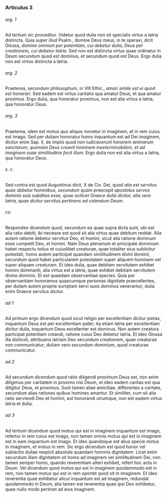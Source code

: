 ### Articulus 3

###### arg. 1
Ad tertium sic proceditur. Videtur quod dulia non sit specialis virtus a latria distincta. Quia super illud Psalm., domine Deus meus, in te speravi, dicit Glossa, *domine omnium per potentiam, cui debetur dulia, Deus per creationem, cui debetur latria*. Sed non est distincta virtus quae ordinatur in Deum secundum quod est dominus, et secundum quod est Deus. Ergo dulia non est virtus distincta a latria.

###### arg. 2
Praeterea, secundum philosophum, in VIII Ethic., *amari simile est ei quod est honorari*. Sed eadem est virtus caritatis qua amatur Deus, et qua amatur proximus. Ergo dulia, qua honoratur proximus, non est alia virtus a latria, qua honoratur Deus.

###### arg. 3
Praeterea, idem est motus quo aliquis movetur in imaginem, et in rem cuius est imago. Sed per duliam honoratur homo inquantum est ad Dei imaginem, dicitur enim Sap. II, de impiis quod *non iudicaverunt honorem animarum sanctarum, quoniam Deus creavit hominem inexterminabilem, et ad imaginem suae similitudinis fecit illum*. Ergo dulia non est alia virtus a latria, qua honoratur Deus.

###### s. c.
Sed contra est quod Augustinus dicit, X de Civ. Dei, quod *alia est servitus quae debetur hominibus, secundum quam praecepit apostolus servos dominis suis subditos esse, quae scilicet Graece dulia dicitur, alia vero latria, quae dicitur servitus pertinens ad colendum Deum*.

###### co.
Respondeo dicendum quod, secundum ea quae supra dicta sunt, ubi est alia ratio debiti, ibi necesse est quod sit alia virtus quae debitum reddat. Alia autem ratione debetur servitus Deo, et homini, sicut alia ratione dominum esse competit Deo, et homini. Nam Deus plenarium et principale dominium habet respectu totius et cuiuslibet creaturae, quae totaliter eius subiicitur potestati, homo autem participat quandam similitudinem divini dominii, secundum quod habet particularem potestatem super aliquem hominem vel super aliquam creaturam. Et ideo dulia, quae debitam servitutem exhibet homini dominanti, alia virtus est a latria, quae exhibet debitam servitutem divino dominio. Et est quaedam observantiae species. Quia per observantiam honoramus quascumque personas dignitate praecellentes, per duliam autem proprie sumptam servi suos dominos venerantur; dulia enim Graece servitus dicitur.

###### ad 1
Ad primum ergo dicendum quod sicut religio per excellentiam dicitur pietas, inquantum Deus est per excellentiam pater; ita etiam latria per excellentiam dicitur dulia, inquantum Deus excellenter est dominus. Non autem creatura participat potentiam creandi, ratione cuius Deo debetur latria. Et ideo Glossa illa distinxit, attribuens latriam Deo secundum creationem, quae creaturae non communicatur; duliam vero secundum dominium, quod creaturae communicatur.

###### ad 2
Ad secundum dicendum quod ratio diligendi proximum Deus est, non enim diligimus per caritatem in proximo nisi Deum, et ideo eadem caritas est qua diligitur Deus, et proximus. Sunt tamen aliae amicitiae, differentes a caritate, secundum alias rationes quibus homines amantur. Et similiter, cum sit alia ratio serviendi Deo et homini, aut honorandi utrumque, non est eadem virtus latria et dulia.

###### ad 3
Ad tertium dicendum quod motus qui est in imaginem inquantum est imago, refertur in rem cuius est imago, non tamen omnis motus qui est in imaginem est in eam inquantum est imago. Et ideo quandoque est alius specie motus in imaginem, et motus in rem. Sic ergo dicendum est quod honor vel subiectio duliae respicit absolute quandam hominis dignitatem. Licet enim secundum illam dignitatem sit homo ad imaginem vel similitudinem Dei, non tamen semper homo, quando reverentiam alteri exhibet, refert hoc actu in Deum. Vel dicendum quod motus qui est in imaginem quodammodo est in rem, non tamen motus qui est in rem oportet quod sit in imaginem. Et ideo reverentia quae exhibetur alicui inquantum est ad imaginem, redundat quodammodo in Deum, alia tamen est reverentia quae ipsi Deo exhibetur, quae nullo modo pertinet ad eius imaginem.

